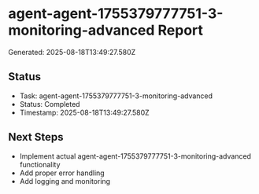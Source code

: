 # agent-agent-1755379777751-3-monitoring-advanced Report

Generated: 2025-08-18T13:49:27.580Z

## Status
- Task: agent-agent-1755379777751-3-monitoring-advanced
- Status: Completed
- Timestamp: 2025-08-18T13:49:27.580Z

## Next Steps
- Implement actual agent-agent-1755379777751-3-monitoring-advanced functionality
- Add proper error handling
- Add logging and monitoring
